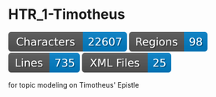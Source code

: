 # HTR_1-Timotheus

![characters badge](badges/characters.svg) ![regions badge](badges/regions.svg) ![lines badge](badges/lines.svg) ![files badge](badges/files.svg)

for topic modeling on Timotheus' Epistle
